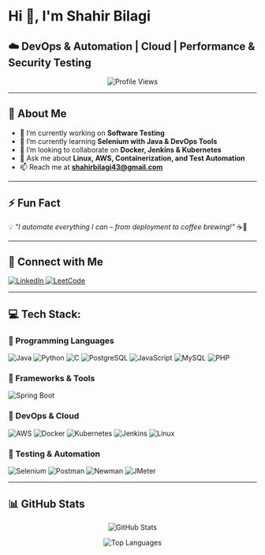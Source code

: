 # Hi 👋, I'm **Shahir Bilagi**  

## ☁️ DevOps & Automation | Cloud | Performance & Security Testing  

<p align="center">
  <img src="https://komarev.com/ghpvc/?username=shahirbilagi&label=Profile%20views&color=0e75b6&style=flat" alt="Profile Views" />
</p>  

---

## 🚀 **About Me**  

- 🔭 I’m currently working on **Software Testing**  
- 🌱 I’m currently learning **Selenium with Java & DevOps Tools**  
- 👯 I’m looking to collaborate on **Docker, Jenkins & Kubernetes**  
- 💬 Ask me about **Linux, AWS, Containerization, and Test Automation**  
- 📫 Reach me at **shahirbilagi43@gmail.com**  

---

## ⚡ **Fun Fact**  
💡 _"I automate everything I can – from deployment to coffee brewing!"_ ☕🚀  

---

## 🔗 **Connect with Me**  

<p>
  <a href="https://linkedin.com/in/shahirbilagi43" target="_blank">
    <img src="https://img.shields.io/badge/LinkedIn-Connect-blue?style=for-the-badge&logo=linkedin" alt="LinkedIn"/>
  </a>
  <a href="https://www.leetcode.com/shahirbilagi43" target="_blank">
    <img src="https://img.shields.io/badge/LeetCode-Profile-orange?style=for-the-badge&logo=leetcode" alt="LeetCode"/>
  </a>
</p>  

---

## 💻 **Tech Stack:**  

### 🔹 Programming Languages  
<p>
  <img src="https://img.shields.io/badge/Java-ED8B00?style=for-the-badge&logo=java&logoColor=white" alt="Java"/>
  <img src="https://img.shields.io/badge/Python-3776AB?style=for-the-badge&logo=python&logoColor=white" alt="Python"/>
  <img src="https://img.shields.io/badge/C-00599C?style=for-the-badge&logo=c&logoColor=white" alt="C"/>
  <img src="https://img.shields.io/badge/PostgreSQL-316192?style=for-the-badge&logo=postgresql&logoColor=white" alt="PostgreSQL"/>
  <img src="https://img.shields.io/badge/JavaScript-F7DF1E?style=for-the-badge&logo=javascript&logoColor=black" alt="JavaScript"/>
  <img src="https://img.shields.io/badge/MySQL-4479A1?style=for-the-badge&logo=mysql&logoColor=white" alt="MySQL"/>
  <img src="https://img.shields.io/badge/PHP-777BB4?style=for-the-badge&logo=php&logoColor=white" alt="PHP"/>
</p>

### 🔹 Frameworks & Tools  
<p>
  <img src="https://img.shields.io/badge/SpringBoot-6DB33F?style=for-the-badge&logo=spring&logoColor=white" alt="Spring Boot"/>
</p>

### 🔹 DevOps & Cloud  
<p>
  <img src="https://img.shields.io/badge/AWS-Cloud-yellow?style=for-the-badge&logo=amazonaws" alt="AWS"/>
  <img src="https://img.shields.io/badge/Docker-Container-blue?style=for-the-badge&logo=docker" alt="Docker"/>
  <img src="https://img.shields.io/badge/Kubernetes-Orchestration-blue?style=for-the-badge&logo=kubernetes" alt="Kubernetes"/>
  <img src="https://img.shields.io/badge/Jenkins-CI/CD-red?style=for-the-badge&logo=jenkins" alt="Jenkins"/>
  <img src="https://img.shields.io/badge/Linux-OS-black?style=for-the-badge&logo=linux" alt="Linux"/>
</p>

### 🔹 Testing & Automation  
<p>
  <img src="https://img.shields.io/badge/Selenium-Testing-green?style=for-the-badge&logo=selenium" alt="Selenium"/>
  <img src="https://img.shields.io/badge/Postman-API-orange?style=for-the-badge&logo=postman" alt="Postman"/>
  <img src="https://img.shields.io/badge/Newman-CLI-orange?style=for-the-badge&logo=postman" alt="Newman"/>
  <img src="https://img.shields.io/badge/JMeter-Performance-red?style=for-the-badge&logo=apache" alt="JMeter"/>
</p>

---

## 📊 **GitHub Stats**  

<p align="center">
  <img src="https://github-readme-stats.vercel.app/api?username=shahirbilagi&show_icons=true&theme=radical&count_private=true&include_all_commits=true" alt="GitHub Stats" />
</p>

<p align="center">
  <img src="https://github-readme-stats.vercel.app/api/top-langs/?username=shahirbilagi&layout=compact&theme=radical" alt="Top Languages" />
</p>

